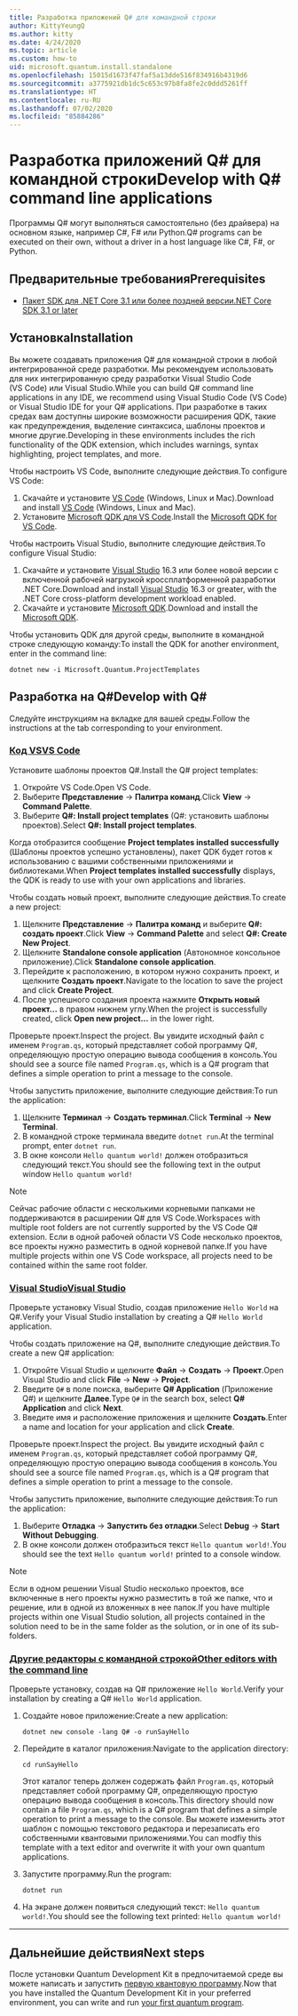```yaml
---
title: Разработка приложений Q# для командной строки
author: KittyYeungQ
ms.author: kitty
ms.date: 4/24/2020
ms.topic: article
ms.custom: how-to
uid: microsoft.quantum.install.standalone
ms.openlocfilehash: 15015d1673f47faf5a13dde516f834916b4319d6
ms.sourcegitcommit: a3775921db1dc5c653c97b8fa8fe2c0ddd5261ff
ms.translationtype: HT
ms.contentlocale: ru-RU
ms.lasthandoff: 07/02/2020
ms.locfileid: "85884286"
---
```

# <a name="develop-with-q-command-line-applications"></a><span data-ttu-id="1e2c3-102">Разработка приложений Q# для командной строки</span><span class="sxs-lookup"><span data-stu-id="1e2c3-102">Develop with Q# command line applications</span></span>

<span data-ttu-id="1e2c3-103">Программы Q# могут выполняться самостоятельно (без драйвера) на основном языке, например C#, F# или Python.</span><span class="sxs-lookup"><span data-stu-id="1e2c3-103">Q# programs can be executed on their own, without a driver in a host language like C#, F#, or Python.</span></span>

## <a name="prerequisites"></a><span data-ttu-id="1e2c3-104">Предварительные требования</span><span class="sxs-lookup"><span data-stu-id="1e2c3-104">Prerequisites</span></span>

- [<span data-ttu-id="1e2c3-105">Пакет SDK для .NET Core 3.1 или более поздней версии</span><span class="sxs-lookup"><span data-stu-id="1e2c3-105">.NET Core SDK 3.1 or later</span></span>](https://www.microsoft.com/net/download)

## <a name="installation"></a><span data-ttu-id="1e2c3-106">Установка</span><span class="sxs-lookup"><span data-stu-id="1e2c3-106">Installation</span></span>

<span data-ttu-id="1e2c3-107">Вы можете создавать приложения Q# для командной строки в любой интегрированной среде разработки. Мы рекомендуем использовать для них интегрированную среду разработки Visual Studio Code (VS Code) или Visual Studio.</span><span class="sxs-lookup"><span data-stu-id="1e2c3-107">While you can build Q# command line applications in any IDE, we recommend using Visual Studio Code (VS Code) or Visual Studio IDE for your Q# applications.</span></span> <span data-ttu-id="1e2c3-108">При разработке в таких средах вам доступны широкие возможности расширения QDK, такие как предупреждения, выделение синтаксиса, шаблоны проектов и многие другие.</span><span class="sxs-lookup"><span data-stu-id="1e2c3-108">Developing in these environments includes the rich functionality of the QDK extension, which includes warnings, syntax highlighting, project templates, and more.</span></span>

<span data-ttu-id="1e2c3-109">Чтобы настроить VS Code, выполните следующие действия.</span><span class="sxs-lookup"><span data-stu-id="1e2c3-109">To configure VS Code:</span></span>

1. <span data-ttu-id="1e2c3-110">Скачайте и установите [VS Code](https://code.visualstudio.com/download) (Windows, Linux и Mac).</span><span class="sxs-lookup"><span data-stu-id="1e2c3-110">Download and install [VS Code](https://code.visualstudio.com/download) (Windows, Linux and Mac).</span></span>
2. <span data-ttu-id="1e2c3-111">Установите [Microsoft QDK для VS Code](https://marketplace.visualstudio.com/items?itemName=quantum.quantum-devkit-vscode).</span><span class="sxs-lookup"><span data-stu-id="1e2c3-111">Install the [Microsoft QDK for VS Code](https://marketplace.visualstudio.com/items?itemName=quantum.quantum-devkit-vscode).</span></span>

<span data-ttu-id="1e2c3-112">Чтобы настроить Visual Studio, выполните следующие действия.</span><span class="sxs-lookup"><span data-stu-id="1e2c3-112">To configure Visual Studio:</span></span>

1. <span data-ttu-id="1e2c3-113">Скачайте и установите [Visual Studio](https://visualstudio.microsoft.com/downloads/) 16.3 или более новой версии с включенной рабочей нагрузкой кроссплатформенной разработки .NET Core.</span><span class="sxs-lookup"><span data-stu-id="1e2c3-113">Download and install [Visual Studio](https://visualstudio.microsoft.com/downloads/) 16.3 or greater, with the .NET Core cross-platform development workload enabled.</span></span>
2. <span data-ttu-id="1e2c3-114">Скачайте и установите [Microsoft QDK](https://marketplace.visualstudio.com/items?itemName=quantum.DevKit).</span><span class="sxs-lookup"><span data-stu-id="1e2c3-114">Download and install the [Microsoft QDK](https://marketplace.visualstudio.com/items?itemName=quantum.DevKit).</span></span>

<span data-ttu-id="1e2c3-115">Чтобы установить QDK для другой среды, выполните в командной строке следующую команду:</span><span class="sxs-lookup"><span data-stu-id="1e2c3-115">To install the QDK for another environment, enter in the command line:</span></span>

```dotnetcli
dotnet new -i Microsoft.Quantum.ProjectTemplates
```

## <a name="develop-with-q"></a><span data-ttu-id="1e2c3-116">Разработка на Q#</span><span class="sxs-lookup"><span data-stu-id="1e2c3-116">Develop with Q#</span></span>

<span data-ttu-id="1e2c3-117">Следуйте инструкциям на вкладке для вашей среды.</span><span class="sxs-lookup"><span data-stu-id="1e2c3-117">Follow the instructions at the tab corresponding to your environment.</span></span>

### <a name="vs-code"></a>[<span data-ttu-id="1e2c3-118">Код VS</span><span class="sxs-lookup"><span data-stu-id="1e2c3-118">VS Code</span></span>](#tab/tabid-vscode)

<span data-ttu-id="1e2c3-119">Установите шаблоны проектов Q#.</span><span class="sxs-lookup"><span data-stu-id="1e2c3-119">Install the Q# project templates:</span></span>

1. <span data-ttu-id="1e2c3-120">Откройте VS Code.</span><span class="sxs-lookup"><span data-stu-id="1e2c3-120">Open VS Code.</span></span>
2. <span data-ttu-id="1e2c3-121">Выберите **Представление** -> **Палитра команд**.</span><span class="sxs-lookup"><span data-stu-id="1e2c3-121">Click **View** -> **Command Palette**.</span></span>
3. <span data-ttu-id="1e2c3-122">Выберите **Q#: Install project templates** (Q#: установить шаблоны проектов).</span><span class="sxs-lookup"><span data-stu-id="1e2c3-122">Select **Q#: Install project templates**.</span></span>

<span data-ttu-id="1e2c3-123">Когда отобразится сообщение **Project templates installed successfully** (Шаблоны проектов успешно установлены), пакет QDK будет готов к использованию с вашими собственными приложениями и библиотеками.</span><span class="sxs-lookup"><span data-stu-id="1e2c3-123">When **Project templates installed successfully** displays, the QDK is ready to use with your own applications and libraries.</span></span>

<span data-ttu-id="1e2c3-124">Чтобы создать новый проект, выполните следующие действия.</span><span class="sxs-lookup"><span data-stu-id="1e2c3-124">To create a new project:</span></span>

1. <span data-ttu-id="1e2c3-125">Щелкните **Представление** -> **Палитра команд** и выберите **Q#: создать проект**.</span><span class="sxs-lookup"><span data-stu-id="1e2c3-125">Click **View** -> **Command Palette** and select **Q#: Create New Project**.</span></span>
2. <span data-ttu-id="1e2c3-126">Щелкните **Standalone console application** (Автономное консольное приложение).</span><span class="sxs-lookup"><span data-stu-id="1e2c3-126">Click **Standalone console application**.</span></span>
3. <span data-ttu-id="1e2c3-127">Перейдите к расположению, в котором нужно сохранить проект, и щелкните **Создать проект**.</span><span class="sxs-lookup"><span data-stu-id="1e2c3-127">Navigate to the location to save the project and click **Create Project**.</span></span>
4. <span data-ttu-id="1e2c3-128">После успешного создания проекта нажмите **Открыть новый проект...** в правом нижнем углу.</span><span class="sxs-lookup"><span data-stu-id="1e2c3-128">When the project is successfully created, click **Open new project...** in the lower right.</span></span>
        
<span data-ttu-id="1e2c3-129">Проверьте проект.</span><span class="sxs-lookup"><span data-stu-id="1e2c3-129">Inspect the project.</span></span> <span data-ttu-id="1e2c3-130">Вы увидите исходный файл с именем `Program.qs`, который представляет собой программу Q#, определяющую простую операцию вывода сообщения в консоль.</span><span class="sxs-lookup"><span data-stu-id="1e2c3-130">You should see a source file named `Program.qs`, which is a Q# program that defines a simple operation to print a message to the console.</span></span>

<span data-ttu-id="1e2c3-131">Чтобы запустить приложение, выполните следующие действия:</span><span class="sxs-lookup"><span data-stu-id="1e2c3-131">To run the application:</span></span>
1. <span data-ttu-id="1e2c3-132">Щелкните **Терминал** -> **Создать терминал**.</span><span class="sxs-lookup"><span data-stu-id="1e2c3-132">Click **Terminal** -> **New Terminal**.</span></span>
2. <span data-ttu-id="1e2c3-133">В командной строке терминала введите `dotnet run`.</span><span class="sxs-lookup"><span data-stu-id="1e2c3-133">At the terminal prompt, enter `dotnet run`.</span></span>
3. <span data-ttu-id="1e2c3-134">В окне консоли `Hello quantum world!` должен отобразиться следующий текст.</span><span class="sxs-lookup"><span data-stu-id="1e2c3-134">You should see the following text in the output window `Hello quantum world!`</span></span>


> [!NOTE]
> <span data-ttu-id="1e2c3-135">Сейчас рабочие области с несколькими корневыми папками не поддерживаются в расширении Q# для VS Code.</span><span class="sxs-lookup"><span data-stu-id="1e2c3-135">Workspaces with multiple root folders are not currently supported by the VS Code Q# extension.</span></span> <span data-ttu-id="1e2c3-136">Если в одной рабочей области VS Code несколько проектов, все проекты нужно разместить в одной корневой папке.</span><span class="sxs-lookup"><span data-stu-id="1e2c3-136">If you have multiple projects within one VS Code workspace, all projects need to be contained within the same root folder.</span></span>

### <a name="visual-studio"></a>[<span data-ttu-id="1e2c3-137">Visual Studio</span><span class="sxs-lookup"><span data-stu-id="1e2c3-137">Visual Studio</span></span>](#tab/tabid-vs)

<span data-ttu-id="1e2c3-138">Проверьте установку Visual Studio, создав приложение `Hello World` на Q#.</span><span class="sxs-lookup"><span data-stu-id="1e2c3-138">Verify your Visual Studio installation by creating a Q# `Hello World` application.</span></span>

<span data-ttu-id="1e2c3-139">Чтобы создать приложение на Q#, выполните следующие действия.</span><span class="sxs-lookup"><span data-stu-id="1e2c3-139">To create a new Q# application:</span></span>
1. <span data-ttu-id="1e2c3-140">Откройте Visual Studio и щелкните **Файл** -> **Создать** -> **Проект**.</span><span class="sxs-lookup"><span data-stu-id="1e2c3-140">Open Visual Studio and click **File** -> **New** -> **Project**.</span></span>
2. <span data-ttu-id="1e2c3-141">Введите `Q#` в поле поиска, выберите **Q# Application** (Приложение Q#) и щелкните **Далее**.</span><span class="sxs-lookup"><span data-stu-id="1e2c3-141">Type `Q#` in the search box, select **Q# Application** and click **Next**.</span></span>
3. <span data-ttu-id="1e2c3-142">Введите имя и расположение приложения и щелкните **Создать**.</span><span class="sxs-lookup"><span data-stu-id="1e2c3-142">Enter a name and location for your application and click **Create**.</span></span>


<span data-ttu-id="1e2c3-143">Проверьте проект.</span><span class="sxs-lookup"><span data-stu-id="1e2c3-143">Inspect the project.</span></span> <span data-ttu-id="1e2c3-144">Вы увидите исходный файл с именем `Program.qs`, который представляет собой программу Q#, определяющую простую операцию вывода сообщения в консоль.</span><span class="sxs-lookup"><span data-stu-id="1e2c3-144">You should see a source file named `Program.qs`, which is a Q# program that defines a simple operation to print a message to the console.</span></span>

<span data-ttu-id="1e2c3-145">Чтобы запустить приложение, выполните следующие действия:</span><span class="sxs-lookup"><span data-stu-id="1e2c3-145">To run the application:</span></span>
1. <span data-ttu-id="1e2c3-146">Выберите **Отладка** -> **Запустить без отладки**.</span><span class="sxs-lookup"><span data-stu-id="1e2c3-146">Select **Debug** -> **Start Without Debugging**.</span></span>
2. <span data-ttu-id="1e2c3-147">В окне консоли должен отобразиться текст `Hello quantum world!`.</span><span class="sxs-lookup"><span data-stu-id="1e2c3-147">You should see the text `Hello quantum world!` printed to a console window.</span></span>

> [!NOTE]
> <span data-ttu-id="1e2c3-148">Если в одном решении Visual Studio несколько проектов, все включенные в него проекты нужно разместить в той же папке, что и решение, или в одной из вложенных в нее папок.</span><span class="sxs-lookup"><span data-stu-id="1e2c3-148">If you have multiple projects within one Visual Studio solution, all projects contained in the solution need to be in the same folder as the solution, or in one of its sub-folders.</span></span>  

### <a name="other-editors-with-the-command-line"></a>[<span data-ttu-id="1e2c3-149">Другие редакторы с командной строкой</span><span class="sxs-lookup"><span data-stu-id="1e2c3-149">Other editors with the command line</span></span>](#tab/tabid-cmdline)

<span data-ttu-id="1e2c3-150">Проверьте установку, создав на Q# приложение `Hello World`.</span><span class="sxs-lookup"><span data-stu-id="1e2c3-150">Verify your installation by creating a Q# `Hello World` application.</span></span>

1. <span data-ttu-id="1e2c3-151">Создайте новое приложение:</span><span class="sxs-lookup"><span data-stu-id="1e2c3-151">Create a new application:</span></span>
    ```dotnetcli
    dotnet new console -lang Q# -o runSayHello
    ```

2. <span data-ttu-id="1e2c3-152">Перейдите в каталог приложения:</span><span class="sxs-lookup"><span data-stu-id="1e2c3-152">Navigate to the application directory:</span></span>
    ```dotnetcli
    cd runSayHello
    ```

    <span data-ttu-id="1e2c3-153">Этот каталог теперь должен содержать файл `Program.qs`, который представляет собой программу Q#, определяющую простую операцию вывода сообщения в консоль.</span><span class="sxs-lookup"><span data-stu-id="1e2c3-153">This directory should now contain a file `Program.qs`, which is a Q# program that defines a simple operation to print a message to the console.</span></span> <span data-ttu-id="1e2c3-154">Вы можете изменить этот шаблон с помощью текстового редактора и перезаписать его собственными квантовыми приложениями.</span><span class="sxs-lookup"><span data-stu-id="1e2c3-154">You can modfiy this template with a text editor and overwrite it with your own quantum applications.</span></span> 

3. <span data-ttu-id="1e2c3-155">Запустите программу.</span><span class="sxs-lookup"><span data-stu-id="1e2c3-155">Run the program:</span></span>
    ```dotnetcli
    dotnet run
    ```

4. <span data-ttu-id="1e2c3-156">На экране должен появиться следующий текст: `Hello quantum world!`.</span><span class="sxs-lookup"><span data-stu-id="1e2c3-156">You should see the following text printed: `Hello quantum world!`</span></span>

***

## <a name="next-steps"></a><span data-ttu-id="1e2c3-157">Дальнейшие действия</span><span class="sxs-lookup"><span data-stu-id="1e2c3-157">Next steps</span></span>

<span data-ttu-id="1e2c3-158">После установки Quantum Development Kit в предпочитаемой среде вы можете написать и запустить [первую квантовую программу](xref:microsoft.quantum.quickstarts.qrng).</span><span class="sxs-lookup"><span data-stu-id="1e2c3-158">Now that you have installed the Quantum Development Kit in your preferred environment, you can write and run [your first quantum program](xref:microsoft.quantum.quickstarts.qrng).</span></span>
